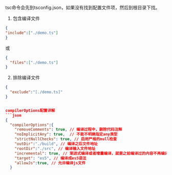 tsc命令会先到tsconfig.json，如果没有找到配置文件项，然后到根目录下找。
1. 包含编译文件
```json
{
"include":["./demo.ts"]
}
```
或
```json
{
  "files":["./demo.ts"]
}
```
2. 排除编译文件
```json
{
  "exclude":"[./demo.ts]" 
}


compilerOptions配置详解
```json
{
  "compilerOptions":{
    "removeComments": true, // 编译过程中，删除代码注释
    "noImplicitAny": true,  // 不能不明确指定any类型
    "strictNullChecks": true, // 启用严格的null检查
    "outDir":"./build", // 编译之后文件地址
    "rootDir":"./src", // 编译输入文件地址
    "incremental": true, // 渐进式编译或者增量编译，就是之前编译过的内容不再编译，只编译新增的内容。
    "target": "es5", // 编译成es5语法
    "allowJs":true, // 允许编译js文件
  }
```
